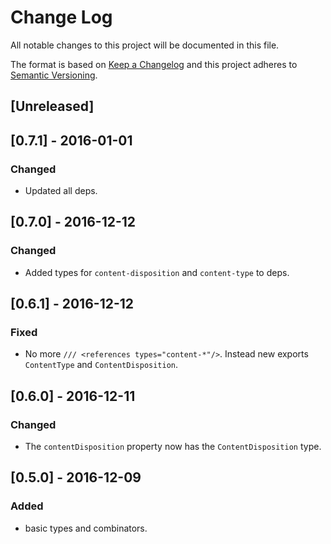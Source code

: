 # Change Log
All notable changes to this project will be documented in this file.

The format is based on [Keep a Changelog](http://keepachangelog.com/) 
and this project adheres to [Semantic Versioning](http://semver.org/).

## [Unreleased]

## [0.7.1] - 2016-01-01
### Changed
- Updated all deps.

## [0.7.0] - 2016-12-12
### Changed
- Added types for `content-disposition` and `content-type` to deps.

## [0.6.1] - 2016-12-12
### Fixed
- No more `/// <references types="content-*"/>`. Instead new exports `ContentType` and `ContentDisposition`.

## [0.6.0] - 2016-12-11
### Changed
- The `contentDisposition` property now has the `ContentDisposition` type.

## [0.5.0] - 2016-12-09
### Added
- basic types and combinators.
